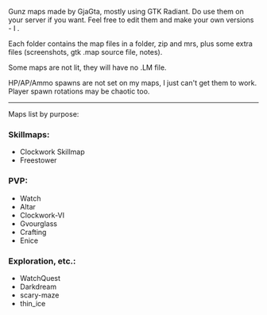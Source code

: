 Gunz maps made by GjaGta, mostly using GTK Radiant. 
Do use them on your server if you want. Feel free to edit them and make your own versions - I .

Each folder contains the map files in a folder, zip and mrs, plus some extra files (screenshots, gtk .map source file, notes).

Some maps are not lit, they will have no .LM file.

HP/AP/Ammo spawns are not set on my maps, I just can't get them to work. Player spawn rotations may be chaotic too.

---

Maps list by purpose:

### Skillmaps:
* Clockwork Skillmap
* Freestower

### PVP:
* Watch
* Altar
* Clockwork-VI
* Gvourglass
* Crafting
* Enice

### Exploration, etc.:
* WatchQuest
* Darkdream
* scary-maze
* thin_ice
